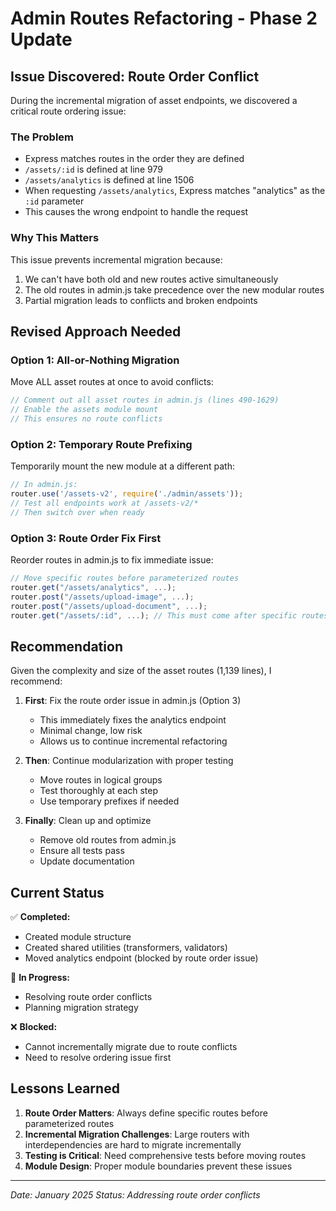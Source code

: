 # Admin Routes Refactoring - Phase 2 Update

## Issue Discovered: Route Order Conflict

During the incremental migration of asset endpoints, we discovered a critical route ordering issue:

### The Problem
- Express matches routes in the order they are defined
- `/assets/:id` is defined at line 979
- `/assets/analytics` is defined at line 1506
- When requesting `/assets/analytics`, Express matches "analytics" as the `:id` parameter
- This causes the wrong endpoint to handle the request

### Why This Matters
This issue prevents incremental migration because:
1. We can't have both old and new routes active simultaneously
2. The old routes in admin.js take precedence over the new modular routes
3. Partial migration leads to conflicts and broken endpoints

## Revised Approach Needed

### Option 1: All-or-Nothing Migration
Move ALL asset routes at once to avoid conflicts:
```javascript
// Comment out all asset routes in admin.js (lines 490-1629)
// Enable the assets module mount
// This ensures no route conflicts
```

### Option 2: Temporary Route Prefixing
Temporarily mount the new module at a different path:
```javascript
// In admin.js:
router.use('/assets-v2', require('./admin/assets'));
// Test all endpoints work at /assets-v2/*
// Then switch over when ready
```

### Option 3: Route Order Fix First
Reorder routes in admin.js to fix immediate issue:
```javascript
// Move specific routes before parameterized routes
router.get("/assets/analytics", ...);
router.post("/assets/upload-image", ...);
router.post("/assets/upload-document", ...);
router.get("/assets/:id", ...); // This must come after specific routes
```

## Recommendation

Given the complexity and size of the asset routes (1,139 lines), I recommend:

1. **First**: Fix the route order issue in admin.js (Option 3)
   - This immediately fixes the analytics endpoint
   - Minimal change, low risk
   - Allows us to continue incremental refactoring

2. **Then**: Continue modularization with proper testing
   - Move routes in logical groups
   - Test thoroughly at each step
   - Use temporary prefixes if needed

3. **Finally**: Clean up and optimize
   - Remove old routes from admin.js
   - Ensure all tests pass
   - Update documentation

## Current Status

✅ **Completed:**
- Created module structure
- Created shared utilities (transformers, validators)
- Moved analytics endpoint (blocked by route order issue)

🔄 **In Progress:**
- Resolving route order conflicts
- Planning migration strategy

❌ **Blocked:**
- Cannot incrementally migrate due to route conflicts
- Need to resolve ordering issue first

## Lessons Learned

1. **Route Order Matters**: Always define specific routes before parameterized routes
2. **Incremental Migration Challenges**: Large routers with interdependencies are hard to migrate incrementally
3. **Testing is Critical**: Need comprehensive tests before moving routes
4. **Module Design**: Proper module boundaries prevent these issues

---

*Date: January 2025*
*Status: Addressing route order conflicts* 